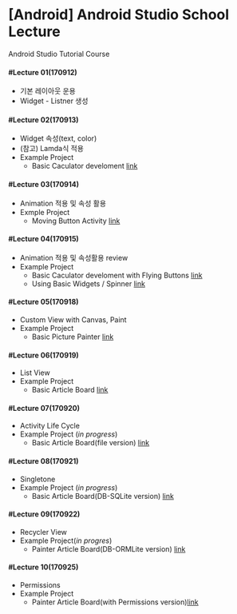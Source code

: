# [Android] Android Studio School Lecture

Android Studio Tutorial Course

#### #Lecture 01(170912)
  * 기본 레이아웃 운용
  * Widget - Listner 생성
#### #Lecture 02(170913)
  * Widget 속성(text, color)
  * (참고) Lamda식 적용
  * Example Project
    * Basic Caculator develoment [link](https://github.com/RicheyHans/-Android-Android_Studio_Lecture/blob/master/BasicLayout/BasicCaculator.md)
#### #Lecture 03(170914)
  * Animation 적용 및 속성 활용
  * Exmple Project
    * Moving Button Activity [link](https://github.com/RicheyHans/-Android-Android_Studio_Lecture/blob/master/Animation_170914after/MovingButtonActivity.md)
#### #Lecture 04(170915)
  * Animation 적용 및 속성활용 review
  * Example Project
    * Basic Caculator develoment with Flying Buttons [link](https://github.com/RicheyHans/-Android-Android_Studio_Lecture/blob/master/BasicLayout/BasicCaculator.md)
    * Using Basic Widgets / Spinner [link](https://github.com/RicheyHans/-Android-Android_Studio_Lecture/blob/master/BasicWidget_170915/BasicWidget_170915.md)
#### #Lecture 05(170918)
  * Custom View with Canvas, Paint
  * Example Project
    * Basic Picture Painter [link](https://github.com/RicheyHans/-Android-Android_Studio_Lecture/blob/master/Lecture/170918/170918_Android.md)
#### #Lecture 06(170919)
  * List View
  * Example Project
    * Basic Article Board [link](https://github.com/RicheyHans/-Android-Android_Studio_Lecture/blob/master/Lecture/170919/170919_Android.md)
#### #Lecture 07(170920)     
  * Activity Life Cycle
  * Example Project (_in progress_)
    * Basic Article Board(file version)  [link](https://github.com/RicheyHans/-Android-Android_Studio_Lecture/blob/master/Lecture/170920/170920_Android.md)
#### #Lecture 08(170921)
  * Singletone
  * Example Project (_in progress_)
    * Basic Article Board(DB-SQLite version) [link](https://github.com/RicheyHans/-Android-Android_Studio_Lecture/blob/master/Lecture/170921/170921_Android.md)
#### #Lecture 09(170922)
  * Recycler View
  * Example Project(_in progres_)
    * Painter Article Board(DB-ORMLite version) [link](https://github.com/RicheyHans/-Android-Android_Studio_Lecture/blob/master/Lecture/170925/170925_Android.md)
#### #Lecture 10(170925)
  * Permissions
  * Example Project
    * Painter Article Board(with Permissions version)[link]()
